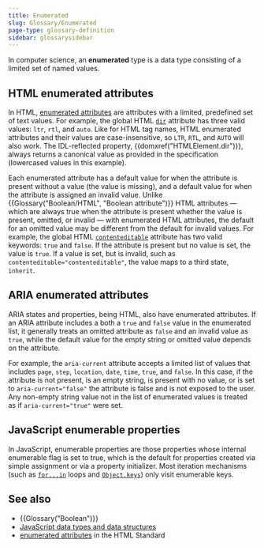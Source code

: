 ```yaml
---
title: Enumerated
slug: Glossary/Enumerated
page-type: glossary-definition
sidebar: glossarysidebar
---
```


In computer science, an **enumerated** type is a data type consisting of a limited set of named values.

## HTML enumerated attributes

In HTML, [enumerated attributes](https://html.spec.whatwg.org/multipage/common-microsyntaxes.html#enumerated-attribute) are attributes with a limited, predefined set of text values. For example, the global HTML [`dir`](/en-US/docs/Web/HTML/Reference/Global_attributes/dir) attribute has three valid values: `ltr`, `rtl`, and `auto`. Like for HTML tag names, HTML enumerated attributes and their values are case-insensitive, so `LTR`, `RTL`, and `AUTO` will also work. The IDL-reflected property, {{domxref("HTMLElement.dir")}}, always returns a canonical value as provided in the specification (lowercased values in this example).

Each enumerated attribute has a default value for when the attribute is present without a value (the value is missing), and a default value for when the attribute is assigned an invalid value. Unlike {{Glossary("Boolean/HTML", "Boolean attribute")}} HTML attributes — which are always true when the attribute is present whether the value is present, omitted, or invalid — with enumerated HTML attributes, the default for an omitted value may be different from the default for invalid values. For example, the global HTML [`contenteditable`](/en-US/docs/Web/HTML/Reference/Global_attributes/contenteditable) attribute has two valid keywords: `true` and `false`. If the attribute is present but no value is set, the value is `true`. If a value is set, but is invalid, such as `contenteditable="contenteditable"`, the value maps to a third state, `inherit`.

## ARIA enumerated attributes

ARIA states and properties, being HTML, also have enumerated attributes. If an ARIA attribute includes a both a `true` and `false` value in the enumerated list, it generally treats an omitted attribute as `false` and an invalid value as `true`, while the default value for the empty string or omitted value depends on the attribute.

For example, the `aria-current` attribute accepts a limited list of values that includes `page`, `step`, `location`, `date`, `time`, `true`, and `false`. In this case, if the attribute is not present, is an empty string, is present with no value, or is set to `aria-current="false"` the attribute is false and is not exposed to the user. Any non-empty string value not in the list of enumerated values is treated as if `aria-current="true"` were set.

## JavaScript enumerable properties

In JavaScript, enumerable properties are those properties whose internal enumerable flag is set to true, which is the default for properties created via simple assignment or via a property initializer. Most iteration mechanisms (such as [`for...in`](/en-US/docs/Web/JavaScript/Reference/Statements/for...in) loops and [`Object.keys`](/en-US/docs/Web/JavaScript/Reference/Global_Objects/Object/keys)) only visit enumerable keys.

## See also

- {{Glossary("Boolean")}}
- [JavaScript data types and data structures](/en-US/docs/Web/JavaScript/Guide/Data_structures)
- [enumerated attributes](https://html.spec.whatwg.org/multipage/common-microsyntaxes.html#enumerated-attribute) in the HTML Standard
